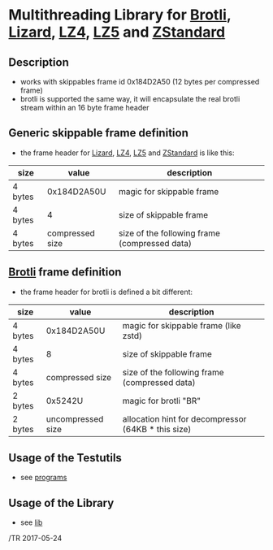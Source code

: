 
# Multithreading Library for [Brotli], [Lizard], [LZ4], [LZ5] and [ZStandard]

## Description
- works with skippables frame id 0x184D2A50 (12 bytes per compressed frame)
- brotli is supported the same way, it will encapsulate the real brotli stream
  within an 16 byte frame header

## Generic skippable frame definition

- the frame header for [Lizard], [LZ4], [LZ5] and [ZStandard] is like this:

size    | value             | description
--------|-------------------|------------
4 bytes | 0x184D2A50U       | magic for skippable frame
4 bytes | 4                 | size of skippable frame
4 bytes | compressed size   | size of the following frame (compressed data)


## [Brotli] frame definition

- the frame header for brotli is defined a bit different:

size    | value             | description
--------|-------------------|------------
4 bytes | 0x184D2A50U       | magic for skippable frame (like zstd)
4 bytes | 8                 | size of skippable frame
4 bytes | compressed size   | size of the following frame (compressed data)
2 bytes | 0x5242U           | magic for brotli "BR"
2 bytes | uncompressed size | allocation hint for decompressor (64KB * this size)


## Usage of the Testutils
- see [programs](https://github.com/mcmilk/zstdmt/tree/master/programs)

## Usage of the Library

- see [lib](https://github.com/mcmilk/zstdmt/tree/master/lib)


[Brotli]:https://github.com/google/brotli/
[LZ4]:https://github.com/lz4/lz4/
[LZ5]:https://github.com/inikep/lz5/
[ZStandard]:https://github.com/facebook/zstd/
[Lizard]:https://github.com/inikep/lizard/


/TR 2017-05-24
